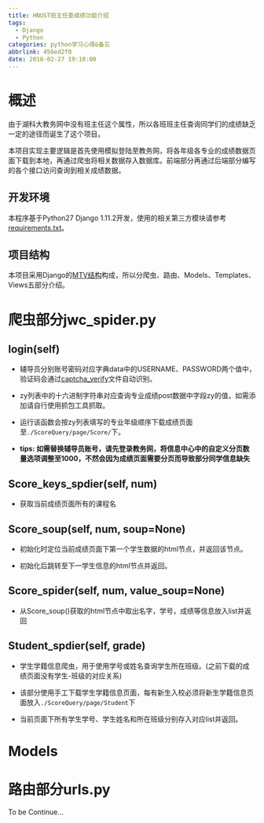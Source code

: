 ```yaml
---
title: HNUST班主任查成绩功能介绍
tags:
  - Django
  - Python
categories: python学习心得&备忘
abbrlink: 456ed2f0
date: 2018-02-27 19:10:00
---
```


# 概述

由于湖科大教务网中没有班主任这个属性，所以各班班主任查询同学们的成绩缺乏一定的途径而诞生了这个项目。

本项目实现主要逻辑是首先使用模拟登陆至教务网，将各年级各专业的成绩数据页面下载到本地，再通过爬虫将相关数据存入数据库。前端部分再通过后端部分编写的各个接口访问查询到相关成绩数据。



## 开发环境

本程序基于Python27 Django 1.11.2开发，使用的相关第三方模块请参考[requirements.txt](#)。

## 项目结构

本项目采用Django的[MTV结构](https://docs.djangoproject.com/en/1.11/faq/general/#django-appears-to-be-a-mvc-framework-but-you-call-the-controller-the-view-and-the-view-the-template-how-come-you-don-t-use-the-standard-names)构成，所以分爬虫、路由、Models、Templates、Views五部分介绍。

<!-- more -->
# 爬虫部分jwc_spider.py

## login(self)

- 辅导员分别账号密码对应字典data中的USERNAME、PASSWORD两个值中，验证码会通过[captcha_verify](https://github.com/EwdAger/Captcha_Verify)文件自动识别。

- zy列表中的十六进制字符串对应查询专业成绩post数据中字段zy的值，如需添加请自行使用抓包工具抓取。

- 运行该函数会按zy列表填写的专业年级顺序下载成绩页面至`./ScoreQuery/page/Score/`下。

- **tips: 如需替换辅导员账号，请先登录教务网，将信息中心中的自定义分页数量选项调整至1000，不然会因为成绩页面需要分页而导致部分同学信息缺失**

## Score_keys_spdier(self, num)

- 获取当前成绩页面所有的课程名

## Score_soup(self, num, soup=None)

- 初始化时定位当前成绩页面下第一个学生数据的html节点，并返回该节点。

- 初始化后跳转至下一学生信息的html节点并返回。

## Score_spider(self, num, value_soup=None)

- 从Score_soup()获取的html节点中取出名字，学号，成绩等信息放入list并返回

## Student_spdier(self, grade)

- 学生学籍信息爬虫，用于使用学号或姓名查询学生所在班级。(之前下载的成绩页面没有学生-班级的对应关系)

- 该部分使用手工下载学生学籍信息页面，每有新生入校必须将新生学籍信息页面放入`./ScoreQuery/page/Student`下

- 当前页面下所有学生学号、学生姓名和所在班级分别存入对应list并返回。

# Models

# 路由部分urls.py

To be Continue...